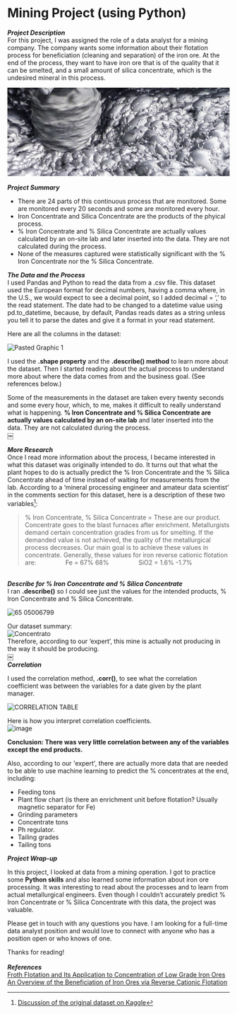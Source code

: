 # Mining Project (using Python)

***Project Description*** <br>
For this project, I was assigned the role of a data analyst for a mining company. The company wants some information about their flotation process for beneficiation (cleaning and separation) of the iron ore. At the end of the process, they want to have iron ore that is of the quality that it can be smelted, and a small amount of silica concentrate, which is the undesired mineral in this process.

<img src="images/ext-froth-flotation.png.jpeg?raw=true" height = 200/>

***Project Summary***

- There are 24 parts of this continuous process that are monitored. Some are monitored every 20 seconds and some are monitored every hour.
-  Iron Concentrate and Silica Concentrate are the products of the phyical process.
-  % Iron Concentrate and % Silica Concentrate are actually values calculated by an on-site lab and later inserted into the data. They are not calculated during the process.
-  None of the measures captured were statistically significant with the % Iron Concentrate nor the % Silica Concentrate.

***The Data and the Process***
<br>
I used Pandas and Python to read the data from a .csv file. This dataset used the European format for decimal numbers, having a comma where, in the U.S., we would expect to see a decimal point, so I added decimal = ‘,’ to the read statement. The date had to be changed to a datetime value using pd.to_datetime, because, by default, Pandas reads dates as a string unless you tell it to parse the dates and give it a format in your read statement. 

Here are all the columns in the dataset:

![Pasted Graphic 1](https://github.com/bethmrobertson/bethmrobertson.github.io/assets/144495411/03b60e72-ede5-4f80-8b94-ebb825221605)
<br>

I used the **.shape property** and the **.describe() method** to learn more about the dataset. Then I started reading about the actual process to understand more about where the data comes from and the business goal. (See references below.) 

Some of the measurements in the dataset are taken every twenty seconds and some every hour, which, to me, makes it difficult to really understand what is happening. **% Iron Concentrate and % Silica Concentrate are actually values calculated by an on-site lab** and later inserted into the data. They are not calculated during the process. 
<br>￼

***More Research*** <br>
Once I read more information about the process, I became interested in what this dataset was originally intended to do. It turns out that what the plant hopes to do is actually predict the % Iron Concentrate and the % Silica Concentrate ahead of time instead of waiting for measurements from the lab. According to a ‘mineral processing engineer and amateur data scientist’ in the comments section for this dataset, here is a description of these two variables[^1]:

>% Iron Concentrate, % Silica Concentrate = These are our product. Concentrate goes to the blast furnaces after enrichment. Metallurgists demand certain concentration grades from us for smelting. If the demanded value is not achieved, the quality of the metallurgical process decreases. Our main goal is to achieve these values in concentrate. Generally, these values for iron reverse cationic flotation are:
                Fe = 67% 68%
                SiO2 = 1.6% -1.7%

<br>***Describe for % Iron Concentrate and % Silica Concentrate***<br>
I ran **.describe()** so I could see just the values for the intended products, % Iron Concentrate and % Silica Concentrate.

![65 05006799](https://github.com/bethmrobertson/bethmrobertson.github.io/assets/144495411/0b390194-d317-4be2-a62b-f4b871a824ed)

Our dataset summary:
<br>
<img width="646" alt="Concentrato" src="https://github.com/bethmrobertson/bethmrobertson.github.io/assets/144495411/1d849f26-ed69-4bba-840c-18a93dd73e47">
<br>
Therefore, according to our ‘expert’, this mine is actually not producing in the way it should be producing.
<br>￼
<br>***Correlation***<br>

I used the correlation method, **.corr()**, to see what the correlation coefficient was between the variables for a date given by the plant manager.  

<img width="400" alt="CORRELATION TABLE" src="https://github.com/bethmrobertson/bethmrobertson.github.io/assets/144495411/5595afc1-1672-4aec-a1de-b7752665c797">

Here is how you interpret correlation coefficients.
<br>
<img width="534" alt="image" src="https://github.com/bethmrobertson/bethmrobertson.github.io/assets/144495411/1b8562f8-643e-498e-ad27-099b6fd4cfac">

**Conclusion: There was very little correlation between any of the variables except the end products.**
<br>

Also, according to our 'expert', there are actually more data that are needed to be able to use machine learning to predict the % concentrates at the end, including:
* Feeding tons
* Plant flow chart (is there an enrichment unit before flotation? Usually magnetic separator for Fe)
* Grinding parameters
* Concentrate tons
* Ph regulator.
* Tailing grades
* Tailing tons

***Project Wrap-up***

In this project, I looked at data from a mining operation. I got to practice some **Python skills** and also learned some information about iron ore processing. It was interesting to read about the processes and to learn from actual metallurgical engineers. Even though I couldn’t accurately predict % Iron Concentrate or % Silica Concentrate with this data, the project was valuable.

Please get in touch with any questions you have. I am looking for a full-time data analyst position and would love to connect with anyone who has a position open or who knows of one.

Thanks for reading!
<br>
<br>
***References*** 
<br>
[Froth Flotation and Its Application to Concentration of Low Grade Iron Ores](https://core.ac.uk/download/pdf/297714789.pdf)
<br>
[An Overview of the Beneficiation of Iron Ores via Reverse Cationic Flotation](https://www.sciencedirect.com/science/article/abs/pii/S0301751614000155)

[^1]: [Discussion of the original dataset on Kaggle](https://www.kaggle.com/datasets/edumagalhaes/quality-prediction-in-a-mining-process/discussion/182482)

